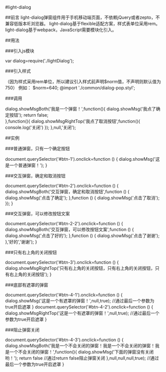 #light-dialog

##前言
light-dialog弹窗组件用于手机移动端页面，不依赖jQuery或者zepto，不兼容低版本IE浏览器。
light-dialog基于flexible适配方案，样式表单位采用rem。
light-dialog基于webpack，JavaScript需要模块化引入。

##用法

###引入js模块

var dialog=require('./lightDialog');

###引入样式

（因为样式采用rem单位，所以建议引入样式前声明$norm值，不声明则默认值为750）
例如：
$norm=640;
@import './common/dialog-pop.styl';

###调用

dialog.showMsgBoth('我是一个弹窗！',function(){
	dialog.showMsg('我点了确定按钮');
	return false;				
},function(){
	dialog.showMsgRightTop('我点了取消按钮',function(){
		console.log('关闭')
	});
},null,'关闭');

##实例

###普通弹窗，只有一个确定按钮

document.querySelector('#btn-1').onclick=function () {
	dialog.showMsg('这是一个普通弹窗！');
}

###交互弹窗，确定和取消按钮

document.querySelector('#btn-2').onclick=function () {
	dialog.showMsgBoth('交互弹窗，确定和取消按钮',function () {
		dialog.showMsg('点击了确定');
	},function () {
		dialog.showMsg('点击了取消');
	});
}

###交互弹窗，可以修改按钮文案

document.querySelector('#btn-2-2').onclick=function () {
	dialog.showMsgBoth('交互弹窗，可以修改按钮文案',function () {
		dialog.showMsg('点击了好的');
	},function () {
		dialog.showMsg('点击了谢谢');
	},'好的','谢谢');
}

###只有右上角的关闭按钮

document.querySelector('#btn-3').onclick=function () {
	dialog.showMsgRightTop('只有右上角的关闭按钮，只有右上角的关闭按钮，只有右上角的关闭按钮');
}

###底部有遮罩的弹窗

document.querySelector('#btn-4-1').onclick=function () {
	dialog.showMsg('这是一个有遮罩的弹窗！',null,true);	//通过最后一个参数为true开启遮罩
}
document.querySelector('#btn-4-2').onclick=function () {
	dialog.showMsgRightTop('这是一个有遮罩的弹窗！',null,true);	//通过最后一个参数为true开启遮罩
}

###阻止弹窗关闭

document.querySelector('#btn-4-3').onclick=function () {
	dialog.showMsgBoth('我是一个不会关闭的弹窗！我是一个不会关闭的弹窗！我是一个不会关闭的弹窗！',function(){
		dialog.showMsg('下面的弹窗没有关闭哟！');
		return false			//通过return false阻止弹窗关闭
	},null,null,null,true);		//通过最后一个参数为true开启遮罩
}
